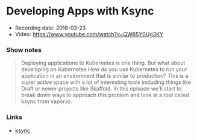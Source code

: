 # Developing Apps with Ksync

- Recording date: 2018-03-23
- Video: https://www.youtube.com/watch?v=QW85Y0Ug3KY

### Show notes

> Deploying applications to Kubernetes is one thing. But what about developing on Kubernetes How do you use Kubernetes to run your application in an environment that is similar to production? This is a super active space with a lot of interesting tools including things like Draft or newer projects like Skaffold.  In this episode we'll start to break down ways to approach this problem and look at a tool called ksync from vapor.io.

### Links

 - [ksync](https://github.com/vapor-ware/ksync)